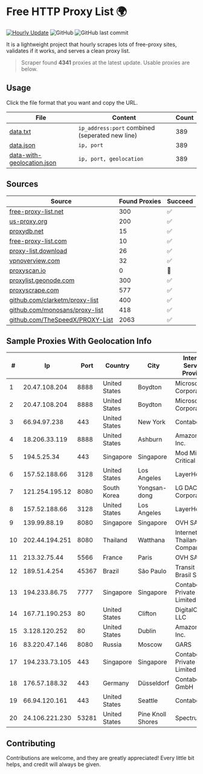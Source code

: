 
# Free HTTP Proxy List 🌍

[![Hourly Update](https://github.com/mertguvencli/http-proxy-list/actions/workflows/main.yml/badge.svg?branch=main)](https://github.com/mertguvencli/http-proxy-list/actions/workflows/main.yml)
![GitHub](https://img.shields.io/github/license/mertguvencli/http-proxy-list)
![GitHub last commit](https://img.shields.io/github/last-commit/mertguvencli/http-proxy-list)

It is a lightweight project that hourly scrapes lots of free-proxy sites, validates if it works, and serves a clean proxy list.


> Scraper found **4341** proxies at the latest update. Usable proxies are below.

## Usage

Click the file format that you want and copy the URL.


|File|Content|Count|
|----|-------|-----|
|[data.txt](https://raw.githubusercontent.com/mertguvencli/http-proxy-list/main/proxy-list/data.txt)|`ip_address:port` combined (seperated new line)|389|
|[data.json](https://raw.githubusercontent.com/mertguvencli/http-proxy-list/main/proxy-list/data.json)|`ip, port`|389|
|[data-with-geolocation.json](https://raw.githubusercontent.com/mertguvencli/http-proxy-list/main/proxy-list/data-with-geolocation.json)|`ip, port, geolocation`|389|

## Sources

|Source|Found Proxies|Succeed|
|------|-------------|-------|
|[free-proxy-list.net](https://free-proxy-list.net)|300|✅|
|[us-proxy.org](https://www.us-proxy.org)|200|✅|
|[proxydb.net](http://proxydb.net)|15|✅|
|[free-proxy-list.com](https://free-proxy-list.com/?page=&port=&type%5B%5D=http&type%5B%5D=https&up_time=0&search=Search)|10|✅|
|[proxy-list.download](https://www.proxy-list.download/HTTP)|26|✅|
|[vpnoverview.com](https://vpnoverview.com/privacy/anonymous-browsing/free-proxy-servers)|32|✅|
|[proxyscan.io](https://www.proxyscan.io)|0|🚫|
|[proxylist.geonode.com](https://proxylist.geonode.com/api/proxy-list?limit=300&page=1&sort_by=lastChecked&sort_type=desc&protocols=http,https)|300|✅|
|[proxyscrape.com](https://api.proxyscrape.com/v2/?request=displayproxies&protocol=http&timeout=10000&country=all&ssl=all&anonymity=all)|577|✅|
|[github.com/clarketm/proxy-list](https://raw.githubusercontent.com/clarketm/proxy-list/master/proxy-list-raw.txt)|400|✅|
|[github.com/monosans/proxy-list](https://raw.githubusercontent.com/monosans/proxy-list/main/proxies/http.txt)|418|✅|
|[github.com/TheSpeedX/PROXY-List](https://raw.githubusercontent.com/TheSpeedX/PROXY-List/master/http.txt)|2063|✅|


## Sample Proxies With Geolocation Info

|#|Ip|Port|Country|City|Internet Service Provider|
|-|--|----|-------|----|-------------------------|
|1|20.47.108.204|8888|United States|Boydton|Microsoft Corporation|
|2|20.47.108.204|8888|United States|Boydton|Microsoft Corporation|
|3|66.94.97.238|443|United States|New York|Contabo Inc.|
|4|18.206.33.119|8888|United States|Ashburn|Amazon.com, Inc.|
|5|194.5.25.34|443|Singapore|Singapore|Mod Mission Critical LLC|
|6|157.52.188.66|3128|United States|Los Angeles|LayerHost|
|7|121.254.195.12|8080|South Korea|Yongsan-dong|LG DACOM Corporation|
|8|157.52.188.66|3128|United States|Los Angeles|LayerHost|
|9|139.99.88.19|8080|Singapore|Singapore|OVH SAS|
|10|202.44.194.251|8080|Thailand|Watthana|Internet Thailand Company Ltd|
|11|213.32.75.44|5566|France|Paris|OVH SAS|
|12|189.51.4.254|45367|Brazil|São Paulo|Transit do Brasil S/A|
|13|194.233.86.75|7777|Singapore|Singapore|Contabo Asia Private Limited|
|14|167.71.190.253|80|United States|Clifton|DigitalOcean, LLC|
|15|3.128.120.252|80|United States|Dublin|Amazon.com, Inc.|
|16|83.220.47.146|8080|Russia|Moscow|GARS|
|17|194.233.73.105|443|Singapore|Singapore|Contabo Asia Private Limited|
|18|176.57.188.32|443|Germany|Düsseldorf|Contabo GmbH|
|19|66.94.120.161|443|United States|Seattle|Contabo Inc.|
|20|24.106.221.230|53281|United States|Pine Knoll Shores|Spectrum|



## Contributing

Contributions are welcome, and they are greatly appreciated! Every
little bit helps, and credit will always be given.


